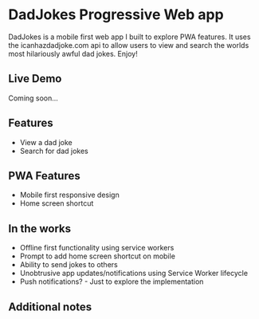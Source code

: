 # DadJokes Progressive Web app

DadJokes is a mobile first web app I built to explore PWA features. It uses the icanhazdadjoke.com api to allow users to view and search the worlds most hilariously awful dad jokes. Enjoy!

## Live Demo
Coming soon...

## Features
  * View a dad joke
  * Search for dad jokes

## PWA Features
  * Mobile first responsive design
  * Home screen shortcut

## In the works
  * Offline first functionality using service workers
  * Prompt to add home screen shortcut on mobile
  * Ability to send jokes to others
  * Unobtrusive app updates/notifications using Service Worker lifecycle
  * Push notifications? - Just to explore the implementation

## Additional notes
